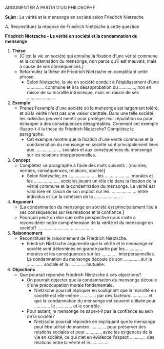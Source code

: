 ARGUMENTER À PARTIR D’UN PHILOSOPHE

**Sujet** : La vérité et le mensonge en société selon Friedrich Nietzsche

A. Reconstituez la réponse de Friedrich Nietzsche à cette question

**Friedrich Nietzsche - La vérité en société et la condamnation du mensonge**

1. **Thèse**
   - [C'est la vie en société qui entraîne la fixation d'une vérité commune et la condamnation du mensonge, non parce qu'il est mauvais, mais à cause de ses conséquences.]
   - Reformulez la thèse de Friedrich Nietzsche en complétant cette phrase.
     - Selon Nietzsche, la vie en société conduit à l'établissement d'une .............. commune et à la désapprobation du ............., non en raison de sa moralité intrinsèque, mais en raison de ses ..................... .
2. **Exemple**
   - Prenez l'exemple d'une société où le mensonge est largement toléré, et où la vérité n'est pas une valeur centrale. Dans une telle société, les individus peuvent mentir pour protéger leur réputation ou pour échapper à des conséquences désagréables. Comment cet exemple illustre-t-il la thèse de Friedrich Nietzsche? Complétez le paragraphe.
     - Cet exemple montre que la fixation d'une vérité commune et la condamnation du mensonge en société sont principalement liées aux ..................... sociales et aux conséquences du mensonge sur les relations interpersonnelles.
3. **Concept**
   - Complétez ce paragraphe à l’aide des mots suivants : [morales, normes, conséquences, relations, société]
     - Selon Nietzsche, en ..................... , les ..................... morales et les ..................... sociales jouent un rôle clé dans la fixation de la vérité commune et la condamnation du mensonge. La vérité est valorisée en raison de son impact sur les ..................... entre individus et sur la cohésion de la ..................... .
4. **Argument**
   - [La condamnation du mensonge en société est principalement liée à ses conséquences sur les relations et la confiance.]
   - Pourquoi peut-on dire que cette perspective nous invite à reconsidérer notre compréhension de la vérité et du mensonge en société? .............................................
5. **Raisonnement**
   - Reconstituez le raisonnement de Friedrich Nietzsche.
     - Friedrich Nietzsche argumente que la vérité et le mensonge en société sont déterminés en grande partie par les ............. morales et les conséquences sur les ............. interpersonnelles. La condamnation du mensonge découle de son ............. sur la ............. sociale et la ............. mutuelle.
6. **Objections**
   - Que pourrait répondre Friedrich Nietzsche à ces objections?
     - On pourrait objecter que la condamnation du mensonge découle d'une préoccupation morale fondamentale.
       - Nietzsche pourrait répliquer en soulignant que la moralité en société est elle-même ............. par des facteurs ............. et que la condamnation du mensonge est souvent utilisée pour ............. le ............. et le contrôle.
     - Pour autant, le mensonge ne sape-t-il pas la confiance au sein de la société?
       - Nietzsche pourrait répondre en expliquant que le mensonge peut être utilisé de manière ............. pour préserver des relations sociales et pour ............. avec les exigences de la vie en société, ce qui met en évidence l'aspect ............. des relations entre la vérité et le ..............
